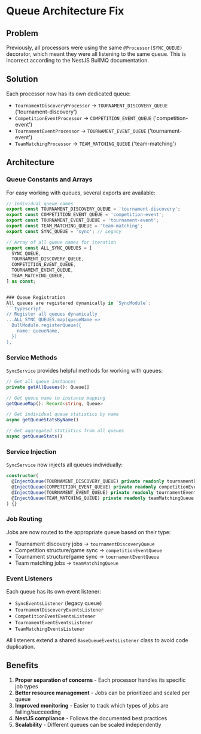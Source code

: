 # Queue Architecture Fix

## Problem
Previously, all processors were using the same `@Processor(SYNC_QUEUE)` decorator, which meant they were all listening to the same queue. This is incorrect according to the NestJS BullMQ documentation.

## Solution
Each processor now has its own dedicated queue:

- `TournamentDiscoveryProcessor` → `TOURNAMENT_DISCOVERY_QUEUE` ('tournament-discovery')
- `CompetitionEventProcessor` → `COMPETITION_EVENT_QUEUE` ('competition-event')  
- `TournamentEventProcessor` → `TOURNAMENT_EVENT_QUEUE` ('tournament-event')
- `TeamMatchingProcessor` → `TEAM_MATCHING_QUEUE` ('team-matching')

## Architecture

### Queue Constants and Arrays
For easy working with queues, several exports are available:

```typescript
// Individual queue names
export const TOURNAMENT_DISCOVERY_QUEUE = 'tournament-discovery';
export const COMPETITION_EVENT_QUEUE = 'competition-event';
export const TOURNAMENT_EVENT_QUEUE = 'tournament-event';
export const TEAM_MATCHING_QUEUE = 'team-matching';
export const SYNC_QUEUE = 'sync'; // Legacy

// Array of all queue names for iteration
export const ALL_SYNC_QUEUES = [
  SYNC_QUEUE,
  TOURNAMENT_DISCOVERY_QUEUE,
  COMPETITION_EVENT_QUEUE,
  TOURNAMENT_EVENT_QUEUE,
  TEAM_MATCHING_QUEUE,
] as const;


### Queue Registration
All queues are registered dynamically in `SyncModule`:
```typescript
// Register all queues dynamically
...ALL_SYNC_QUEUES.map(queueName => 
  BullModule.registerQueue({
    name: queueName,
  })
),
```

### Service Methods
`SyncService` provides helpful methods for working with queues:
```typescript
// Get all queue instances
private getAllQueues(): Queue[]

// Get queue name to instance mapping
getQueueMap(): Record<string, Queue>

// Get individual queue statistics by name
async getQueueStatsByName()

// Get aggregated statistics from all queues
async getQueueStats()
```

### Service Injection
`SyncService` now injects all queues individually:
```typescript
constructor(
  @InjectQueue(TOURNAMENT_DISCOVERY_QUEUE) private readonly tournamentDiscoveryQueue: Queue,
  @InjectQueue(COMPETITION_EVENT_QUEUE) private readonly competitionEventQueue: Queue,
  @InjectQueue(TOURNAMENT_EVENT_QUEUE) private readonly tournamentEventQueue: Queue,
  @InjectQueue(TEAM_MATCHING_QUEUE) private readonly teamMatchingQueue: Queue,
) {}
```

### Job Routing
Jobs are now routed to the appropriate queue based on their type:
- Tournament discovery jobs → `tournamentDiscoveryQueue`
- Competition structure/game sync → `competitionEventQueue`
- Tournament structure/game sync → `tournamentEventQueue`
- Team matching jobs → `teamMatchingQueue`

### Event Listeners
Each queue has its own event listener:
- `SyncEventsListener` (legacy queue)
- `TournamentDiscoveryEventsListener`
- `CompetitionEventEventsListener`
- `TournamentEventEventsListener`
- `TeamMatchingEventsListener`

All listeners extend a shared `BaseQueueEventsListener` class to avoid code duplication.

## Benefits
1. **Proper separation of concerns** - Each processor handles its specific job types
2. **Better resource management** - Jobs can be prioritized and scaled per queue
3. **Improved monitoring** - Easier to track which types of jobs are failing/succeeding
4. **NestJS compliance** - Follows the documented best practices
5. **Scalability** - Different queues can be scaled independently
